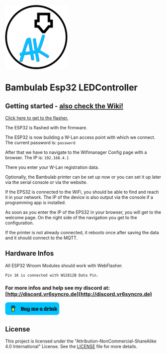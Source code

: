 <img src="https://github.com/vr6syncro/vr6syncro/blob/main/img/ak_rund.png?raw=true" alt="Logo" width="200"/>

# Bambulab Esp32 LEDController #


## Getting started - [also check the Wiki!](https://github.com/vr6syncro/Bambulab_Esp32_LEDController/wiki)


[Click here to get to the flasher.](https://vr6syncro.de/programmer/esp32.html "Click here to get to the flasher.")

The ESP32 is flashed with the firmware.

The ESP32 is now building a W-Lan access point with which we connect. The current password is: `password`

After that we have to navigate to the Wifimanager Config page with a browser.
The IP is: `192.168.4.1`

There you enter your W-Lan registration data.

Optionally, the Bambulab printer can be set up now or you can set it up later via the serial console or via the website.

If the EPS32 is connected to the WiFi, you should be able to find and reach it in your network.
The IP of the device is also output via the console if a programming app is installed.

As soon as you enter the IP of the EPS32 in your browser, you will get to the welcome page.
On the right side of the navigation you get to the configuration.

If the printer is not already connected, it reboots once after saving the data and it should connect to the MQTT.

 
## Hardware Infos
All ESP32 Wroom Modules should work with WebFlasher.
    
    Pin 16 is connected with WS2812B Data Pin.


### For more infos and help see my discord at: [http://discord.vr6syncro.de](http://discord.vr6syncro.de)

<a href="https://www.buymeacoffee.com/vr6syncro" target="_blank"><img src="https://github.com/vr6syncro/vr6syncro/blob/main/img/buymeadrink.png?raw=true" alt="Buy Me A Drink" height="41" width="174"></a>

## License
This project is licensed under the "Attribution-NonCommercial-ShareAlike 4.0 International" License. See the [LICENSE](LICENSE) file for more details.

